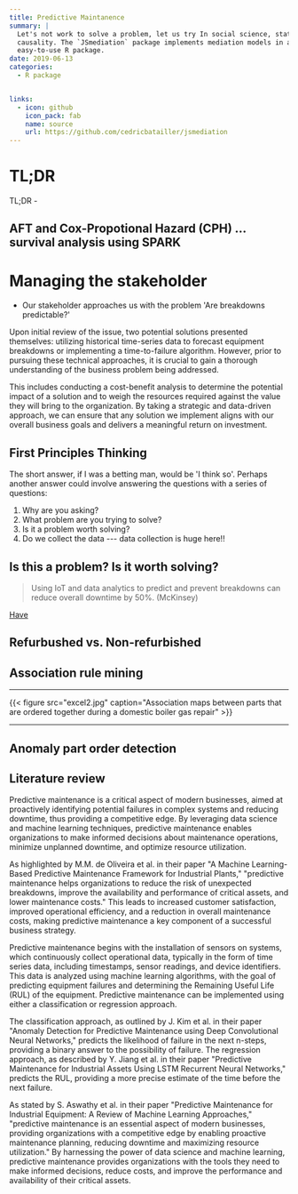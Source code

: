```yaml
---
title: Predictive Maintanence
summary: |
  Let's not work to solve a problem, let us try In social science, statistical mediation models are a popular method to show
  causality. The `JSmediation` package implements mediation models in an 
  easy-to-use R package.
date: 2019-06-13
categories:
  - R package


links:
  - icon: github
    icon_pack: fab
    name: source
    url: https://github.com/cedricbatailler/jsmediation
---
```


# TL;DR

TL;DR - 


## AFT and Cox-Propotional Hazard (CPH) ... survival analysis using SPARK

# Managing the stakeholder

- Our stakeholder approaches us with the problem 'Are breakdowns predictable?'

Upon initial review of the issue, two potential solutions presented themselves: utilizing historical time-series data to forecast equipment breakdowns or implementing a time-to-failure algorithm. However, prior to pursuing these technical approaches, it is crucial to gain a thorough understanding of the business problem being addressed. 

This includes conducting a cost-benefit analysis to determine the potential impact of a solution and to weigh the resources required against the value they will bring to the organization. By taking a strategic and data-driven approach, we can ensure that any solution we implement aligns with our overall business goals and delivers a meaningful return on investment.

## First Principles Thinking



The short answer, if I was a betting man, would be 'I think so'. Perhaps another answer could involve
answering the questions with a series of questions:

1) Why are you asking?
2) What problem are you trying to solve?
3) Is it a problem worth solving?
4) Do we collect the data --- data collection is huge here!!

## Is this a problem? Is it worth solving?

> Using IoT and data analytics to predict and prevent breakdowns can reduce overall downtime by 50%. (McKinsey)

[Have](https://www.databricks.com/glossary/predictive-maintenance)

## Refurbushed vs. Non-refurbished



## Association rule mining


------------------

{{< figure src="excel2.jpg" caption="Association maps between parts that are ordered together during a domestic boiler gas repair" >}}

------------------


## Anomaly part order detection





## Literature review

Predictive maintenance is a critical aspect of modern businesses, aimed at proactively identifying potential failures in complex systems and reducing downtime, thus providing a competitive edge. By leveraging data science and machine learning techniques, predictive maintenance enables organizations to make informed decisions about maintenance operations, minimize unplanned downtime, and optimize resource utilization.

As highlighted by M.M. de Oliveira et al. in their paper "A Machine Learning-Based Predictive Maintenance Framework for Industrial Plants," "predictive maintenance helps organizations to reduce the risk of unexpected breakdowns, improve the availability and performance of critical assets, and lower maintenance costs." This leads to increased customer satisfaction, improved operational efficiency, and a reduction in overall maintenance costs, making predictive maintenance a key component of a successful business strategy.

Predictive maintenance begins with the installation of sensors on systems, which continuously collect operational data, typically in the form of time series data, including timestamps, sensor readings, and device identifiers. This data is analyzed using machine learning algorithms, with the goal of predicting equipment failures and determining the Remaining Useful Life (RUL) of the equipment. Predictive maintenance can be implemented using either a classification or regression approach.

The classification approach, as outlined by J. Kim et al. in their paper "Anomaly Detection for Predictive Maintenance using Deep Convolutional Neural Networks," predicts the likelihood of failure in the next n-steps, providing a binary answer to the possibility of failure. The regression approach, as described by Y. Jiang et al. in their paper "Predictive Maintenance for Industrial Assets Using LSTM Recurrent Neural Networks," predicts the RUL, providing a more precise estimate of the time before the next failure.

As stated by S. Aswathy et al. in their paper "Predictive Maintenance for Industrial Equipment: A Review of Machine Learning Approaches," "predictive maintenance is an essential aspect of modern businesses, providing organizations with a competitive edge by enabling proactive maintenance planning, reducing downtime and maximizing resource utilization." By harnessing the power of data science and machine learning, predictive maintenance provides organizations with the tools they need to make informed decisions, reduce costs, and improve the performance and availability of their critical assets.
